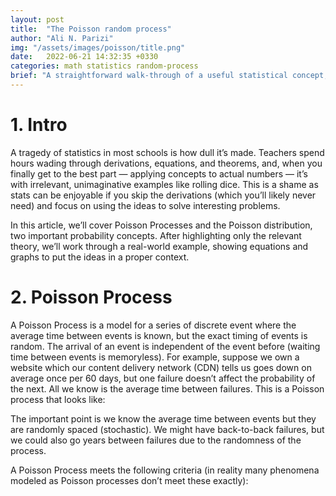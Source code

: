 ```yaml
---
layout: post
title:  "The Poisson random process"
author: "Ali N. Parizi"
img: "/assets/images/poisson/title.png"
date:   2022-06-21 14:32:35 +0330
categories: math statistics random-process
brief: "A straightforward walk-through of a useful statistical concept, the 'Poisson random process'"
---
```


# 1. Intro
A tragedy of statistics in most schools is how dull it’s made. Teachers spend hours wading through derivations, equations, and theorems, and, when you finally get to the best part — applying concepts to actual numbers — it’s with irrelevant, unimaginative examples like rolling dice. This is a shame as stats can be enjoyable if you skip the derivations (which you’ll likely never need) and focus on using the ideas to solve interesting problems.

In this article, we’ll cover Poisson Processes and the Poisson distribution, two important probability concepts. After highlighting only the relevant theory, we’ll work through a real-world example, showing equations and graphs to put the ideas in a proper context.

# 2. Poisson Process
A Poisson Process is a model for a series of discrete event where the average time between events is known, but the exact timing of events is random. The arrival of an event is independent of the event before (waiting time between events is memoryless). For example, suppose we own a website which our content delivery network (CDN) tells us goes down on average once per 60 days, but one failure doesn’t affect the probability of the next. All we know is the average time between failures. This is a Poisson process that looks like:

<!-- Image -->

The important point is we know the average time between events but they are randomly spaced (stochastic). We might have back-to-back failures, but we could also go years between failures due to the randomness of the process.

A Poisson Process meets the following criteria (in reality many phenomena modeled as Poisson processes don’t meet these exactly):